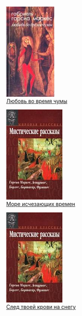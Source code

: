 ![](Любовь%20во%20время%20чумы.jpg)  
[Любовь во время чумы](Любовь%20во%20время%20чумы.txt)

![](Море%20исчезающих%20времен.jpg)  
[Море исчезающих времен](Море%20исчезающих%20времен.txt)

![](След%20твоей%20крови%20на%20снегу.jpg)  
[След твоей крови на снегу](След%20твоей%20крови%20на%20снегу.txt)
